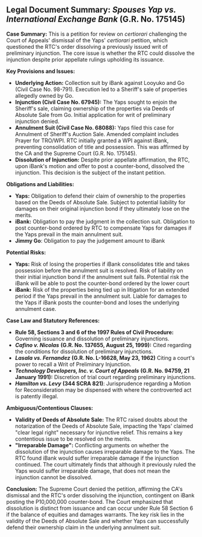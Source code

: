 ## Legal Document Summary: *Spouses Yap vs. International Exchange Bank* (G.R. No. 175145)

**Case Summary:** This is a petition for review on *certiorari* challenging the Court of Appeals' dismissal of the Yaps' *certiorari* petition, which questioned the RTC's order dissolving a previously issued writ of preliminary injunction. The core issue is whether the RTC could dissolve the injunction despite prior appellate rulings upholding its issuance.

**Key Provisions and Issues:**

*   **Underlying Action:** Collection suit by iBank against Looyuko and Go (Civil Case No. 98-791). Execution led to a Sheriff's sale of properties allegedly owned by Go.
*   **Injunction (Civil Case No. 67945):** The Yaps sought to enjoin the Sheriff's sale, claiming ownership of the properties via Deeds of Absolute Sale from Go. Initial application for writ of preliminary injunction denied.
*   **Annulment Suit (Civil Case No. 68088):** Yaps filed this case for Annulment of Sheriff's Auction Sale. Amended complaint includes Prayer for TRO/WPI. RTC initially granted a WPI against iBank, preventing consolidation of title and possession. This was affirmed by the CA and the Supreme Court (G.R. No. 175145).
*   **Dissolution of Injunction:** Despite prior appellate affirmation, the RTC, upon iBank's motion and offer to post a counter-bond, dissolved the injunction. This decision is the subject of the instant petition.

**Obligations and Liabilities:**

*   **Yaps:**  Obligation to defend their claim of ownership to the properties based on the Deeds of Absolute Sale. Subject to potential liability for damages on their original injunction bond if they ultimately lose on the merits.
*   **iBank:** Obligation to pay the judgment in the collection suit. Obligation to post counter-bond ordered by RTC to compensate Yaps for damages if the Yaps prevail in the main annulment suit.
* **Jimmy Go**: Obligation to pay the judgement amount to iBank

**Potential Risks:**

*   **Yaps:**  Risk of losing the properties if iBank consolidates title and takes possession before the annulment suit is resolved. Risk of liability on their initial injunction bond if the annulment suit fails. Potential risk the iBank will be able to post the counter-bond ordered by the lower court
*   **iBank:** Risk of the properties being tied up in litigation for an extended period if the Yaps prevail in the annulment suit. Liable for damages to the Yaps if iBank posts the counter-bond and loses the underlying annulment case.

**Case Law and Statutory References:**

*   **Rule 58, Sections 3 and 6 of the 1997 Rules of Civil Procedure:** Governing issuance and dissolution of preliminary injunctions.
*   ***Cafino v. Nicolas*** **(G.R. No. 137655, August 25, 1999):**  Cited regarding the conditions for dissolution of preliminary injunctions.
*   ***Lasala vs. Fernandez*** **(G.R. No. L-16628, May 23, 1962)** Citing a court's power to recall a Writ of Preliminary Injunction.
*   ***Technology Developers, Inc. v. Court of Appeals*** **(G.R. No. 94759, 21 January 1991):**  Discretion of trial court regarding preliminary injunctions.
*   ***Hamilton vs. Levy*** **(344 SCRA 821)**: Jurisprudence regarding a Motion for Reconsideration may be dispensed with where the controverted act is patently illegal.

**Ambiguous/Contentious Clauses:**

*   **Validity of Deeds of Absolute Sale:** The RTC raised doubts about the notarization of the Deeds of Absolute Sale, impacting the Yaps' claimed "clear legal right" necessary for injunctive relief. This remains a key contentious issue to be resolved on the merits.
*   **"Irreparable Damage":** Conflicting arguments on whether the dissolution of the injunction causes irreparable damage to the Yaps. The RTC found iBank would suffer irreparable damage if the injunction continued. The court ultimately finds that although it previously ruled the Yaps would suffer irreparable damage, that does not mean the injunction cannot be dissolved.

**Conclusion:**
The Supreme Court denied the petition, affirming the CA's dismissal and the RTC's order dissolving the injunction, contingent on iBank posting the P10,000,000 counter-bond. The Court emphasized that dissolution is distinct from issuance and can occur under Rule 58 Section 6 if the balance of equities and damages warrants. The key risk lies in the validity of the Deeds of Absolute Sale and whether Yaps can successfully defend their ownership claim in the underlying annulment suit.
